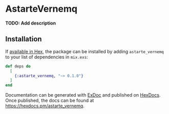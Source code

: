 # AstarteVernemq

**TODO: Add description**

## Installation

If [available in Hex](https://hex.pm/docs/publish), the package can be installed
by adding `astarte_vernemq` to your list of dependencies in `mix.exs`:

```elixir
def deps do
  [
    {:astarte_vernemq, "~> 0.1.0"}
  ]
end
```

Documentation can be generated with [ExDoc](https://github.com/elixir-lang/ex_doc)
and published on [HexDocs](https://hexdocs.pm). Once published, the docs can
be found at <https://hexdocs.pm/astarte_vernemq>.

